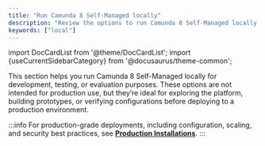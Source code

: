```yaml
---
title: "Run Camunda 8 Self-Managed locally"
description: "Review the options to run Camunda 8 Self-Managed locally."
keywords: ["local"]
---
```


import DocCardList from '@theme/DocCardList';
import {useCurrentSidebarCategory} from '@docusaurus/theme-common';

This section helps you run Camunda 8 Self-Managed locally for development, testing, or evaluation purposes. These options are not intended for production use, but they’re ideal for exploring the platform, building prototypes, or verifying configurations before deploying to a production environment.

<DocCardList queryString items={useCurrentSidebarCategory().items}/>

:::info
For production-grade deployments, including configuration, scaling, and security best practices, see [**Production Installations**](../setup/overview.md).
:::
